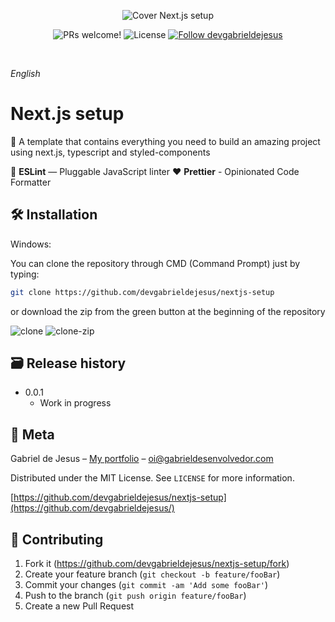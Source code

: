 <p align="center">
  <img src="https://i.ibb.co/P1xT83Q/cover.png" alt="Cover Next.js setup" border="0">
</p>

<p align="center">
  <img alt="PRs welcome!" src="https://img.shields.io/static/v1?label=PRs&message=welcome&style=for-the-badge&color=4A90E2&labelColor=3C424B" />

  <img alt="License" src="https://img.shields.io/github/license/devgabrieldejesus/nextjs-setup?style=for-the-badge&color=4A90E2&labelColor=3C424B" />

  <a href="https://github.com/devgabrieldejesus">
    <img alt="Follow devgabrieldejesus" src="https://img.shields.io/static/v1?label=Follow&message=devgabrieldejesus&style=for-the-badge&color=4A90E2&labelColor=3C424B" />
  </a>
</p>

<br>

_English_

# Next.js setup

📜 A template that contains everything you need to build an amazing project using next.js, typescript and styled-components

📏 **ESLint** — Pluggable JavaScript linter
❤ **Prettier** - Opinionated Code Formatter

## 🛠 Installation

Windows:

You can clone the repository through CMD (Command Prompt) just by typing:

```sh
git clone https://github.com/devgabrieldejesus/nextjs-setup
```

or download the zip from the green button at the beginning of the repository

<img src="https://i.ibb.co/3mLnKMH/clone.png" alt="clone" border="0">

<img src="https://i.ibb.co/NYTzBd9/clone-zip.png" alt="clone-zip" border="0">

## 🗃 Release history

- 0.0.1
  - Work in progress

## 📝 Meta

Gabriel de Jesus – [My portfolio](https://www.gabrieldesenvolvedor.com/) – oi@gabrieldesenvolvedor.com

Distributed under the MIT License. See `LICENSE` for more information.

[https://github.com/devgabrieldejesus/nextjs-setup](https://github.com/devgabrieldejesus/)

## 🚀 Contributing

1. Fork it (<https://github.com/devgabrieldejesus/nextjs-setup/fork>)
2. Create your feature branch (`git checkout -b feature/fooBar`)
3. Commit your changes (`git commit -am 'Add some fooBar'`)
4. Push to the branch (`git push origin feature/fooBar`)
5. Create a new Pull Request
